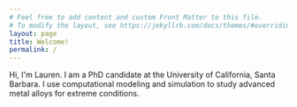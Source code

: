 ```yaml
---
# Feel free to add content and custom Front Matter to this file.
# To modify the layout, see https://jekyllrb.com/docs/themes/#overriding-theme-defaults
layout: page
title: Welcome!
permalink: /
---
```

Hi, I'm Lauren. I am a PhD candidate at the University of California, Santa Barbara. I use computational modeling and simulation to study advanced metal alloys for extreme conditions.
